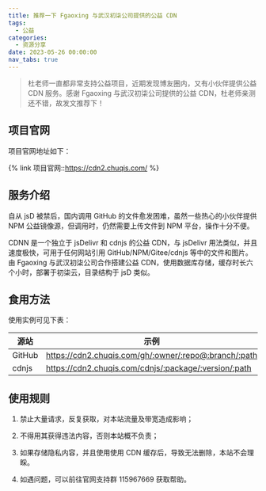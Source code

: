 ```yaml
---
title: 推荐一下 Fgaoxing 与武汉初柒公司提供的公益 CDN
tags:
  - 公益
categories:
  - 资源分享
date: 2023-05-26 00:00:00
nav_tabs: true
---
```


> 杜老师一直都非常支持公益项目，近期发现博友圈内，又有小伙伴提供公益 CDN 服务。感谢 Fgaoxing 与武汉初柒公司提供的公益 CDN，杜老师亲测还不错，故发文推荐下！

<!-- more -->

## 项目官网

项目官网地址如下：

{% link 项目官网::https://cdn2.chuqis.com/ %}

## 服务介绍

自从 jsD 被禁后，国内调用 GitHub 的文件愈发困难，虽然一些热心的小伙伴提供 NPM 公益镜像源，但调用时，仍然需要上传文件到 NPM 平台，操作十分不便。

CDNN 是一个独立于 jsDelivr 和 cdnjs 的公益 CDN，与 jsDelivr 用法类似，并且速度极快，可用于任何网站引用 GitHub/NPM/Gitee/cdnjs 等中的文件和图片。由 Fgaoxing 与武汉初柒公司合作搭建公益 CDN，使用数据库存储，缓存时长六个小时，部署于初柒云，目录结构于 jsD 类似。

## 食用方法

使用实例可见下表：

| 源站 | 示例 |
| - | - |
| GitHub | https://cdn2.chuqis.com/gh/:owner/:repo@:branch/:path |
| cdnjs | https://cdn2.chuqis.com/cdnjs/:package/:version/:path |

## 使用规则

1. 禁止大量请求，反复获取，对本站流量及带宽造成影响；

2. 不得用其获得违法内容，否则本站概不负责；

3. 如果存储隐私内容，并且使用使用 CDN 缓存后，导致无法删除，本站不会理睬。

4. 如遇问题，可以前往官网支持群 115967669 获取帮助。